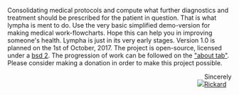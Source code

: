 <script>
document.getElementById( "indexsmall").style.backgroundColor="#EFAB00";
document.getElementById( "indextext").style.color="#000000";
document.getElementById( "index").className="menu2active";
</script>
Consolidating medical protocols and compute what further diagnostics and treatment should be prescribed for the patient in question. That is what <span class="sc">lympha</span> is ment to do. Use the very basic simplified demo-version for making medical work-flowcharts. Hope this can help you in improving someone's health. <span class="sc">Lympha</span> is just in its very early stages. Version 1.0 is planned on the 1st of October, 2017. The project is open-source, licensed under a <a href="http://opensource.org/licenses/BSD-2-Clause"><span class="sc">bsd 2</span></a>. The progression of work can be followed on the <a href="about.md">"about tab"</a>. Please consider making a donation in order to make this project possible.


<span style="float:right;text-align:left;diplay:block;width:auto;">[<img src="https://avatars3.githubusercontent.com/u/16224494?v=3&s=80" style="display:inline-block;"/>](https://github.com/RickardHultgren)<span style="vertical-align:bottom;display:inline-block;">Sincerely<br>[Rickard](https://github.com/RickardHultgren)</span></span>
<script src="//cdnjs.cloudflare.com/ajax/libs/jquery/2.1.3/jquery.min.js"></script>

<script>
var paperMenu = {
	$window: $('#paper-window'),
	$paperFront: $('#paper-front'),
	$hamburger: $('.hamburger'),
	offset: 1800,
	pageHeight: $('#paper-front').outerHeight(),

	open: function() {
		this.$window.addClass('tilt');
		this.$hamburger.off('click');
		$('#container, .hamburger').on('click', this.close.bind(this));
		this.hamburgerFix(true);
		console.log('opening...');
	},
	close: function() {
		this.$window.removeClass('tilt'); 
		$('#container, .hamburger').off('click');
		this.$hamburger.on('click', this.open.bind(this));
		this.hamburgerFix(false);
		console.log('closing...');
	},
	updateTransformOrigin: function() {
		scrollTop = this.$window.scrollTop();
		equation = (scrollTop + this.offset) / this.pageHeight * 100;
		this.$paperFront.css('transform-origin', 'center ' + equation + '%');
	},
	//hamburger icon fix to keep its position
	hamburgerFix: function(opening) {
			if(opening) {
				$('.hamburger').css({
					position: 'absolute',
					top: this.$window.scrollTop() + 30 + 'px'
				});
			} else {
				setTimeout(function() {
					$('.hamburger').css({
						position: 'fixed',
						top: '30px'
					});
				}, 300);
			}
		},
	bindEvents: function() {
		this.$hamburger.on('click', this.open.bind(this));
		$('.close').on('click', this.close.bind(this));
		this.$window.on('scroll', this.updateTransformOrigin.bind(this));
	},
	init: function() {
		this.bindEvents();
		this.updateTransformOrigin();
	},
};

paperMenu.init();
</script>